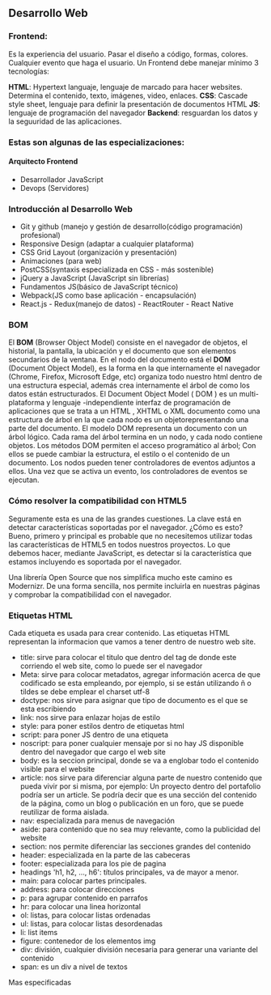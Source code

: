 ## Desarrollo Web
### Frontend:
Es la experiencia del usuario. Pasar el diseño a código, formas, colores. Cualquier evento que haga el usuario.
Un Frontend debe manejar mínimo 3 tecnologías:

**HTML**: Hypertext languaje, lenguaje de marcado para hacer websites. Determina el contenido, texto, imágenes, video, enlaces.
**CSS**: Cascade style sheet, lenguaje para definir la presentación de documentos HTML
**JS**: lenguaje de programación del navegador
**Backend**: resguardan los datos y la seguuridad de las aplicaciones.

### Estas son algunas de las especializaciones:

#### Arquitecto Frontend
- Desarrollador JavaScript
- Devops (Servidores)

### Introducción al Desarrollo Web
- Git y github (manejo y gestión de desarrollo(código programación) profesional)
- Responsive Design (adaptar a cualquier plataforma)
- CSS Grid Layout (organización y presentación)
- Animaciones (para web)
- PostCSS(syntaxis especializada en CSS - más sostenible)
- jQuery a JavaScript (JavaScript sin librerías)
- Fundamentos JS(básico de JavaScript técnico)
- Webpack(JS como base aplicación - encapsulación)
- React.js - Redux(manejo de datos) - ReactRouter - React Native

### BOM
El **BOM** (Browser Object Model) consiste en el navegador de objetos, el historial, la pantalla, la ubicación y el documento que son elementos secundarios de la ventana. En el nodo del documento está el **DOM** (Document Object Model),
es la forma en la que internamente el navegador (Chrome, Firefox, Microsoft Edge, etc) organiza todo nuestro html dentro de una estructura especial, además crea internamente el árbol de como los datos están estructurados.
El Document Object Model ( DOM ) es un multi-plataforma y lenguaje -independiente interfaz de programación de aplicaciones que se trata a un HTML , XHTML o XML documento como una estructura de árbol en la que cada nodo es un objetorepresentando una parte del documento. El modelo DOM representa un documento con un árbol lógico. Cada rama del árbol termina en un nodo, y cada nodo contiene objetos. Los métodos DOM permiten el acceso programático al árbol; Con ellos se puede cambiar la estructura, el estilo o el contenido de un documento. Los nodos pueden tener controladores de eventos adjuntos a ellos. Una vez que se activa un evento, los controladores de eventos se ejecutan.

### Cómo resolver la compatibilidad con HTML5

Seguramente esta es una de las grandes cuestiones. La clave está en detectar características soportadas por el navegador. ¿Cómo es esto? Bueno, primero y principal es probable que no necesitemos utilizar todas las características de HTML5 en todos nuestros proyectos. Lo que debemos hacer, mediante JavaScript, es detectar si la característica que estamos incluyendo es soportada por el navegador.

Una librería Open Source que nos simplifica mucho este camino es Modernizr. De una forma sencilla, nos permite incluirla en nuestras páginas y comprobar la compatibilidad con el navegador.

### Etiquetas HTML
Cada etiqueta es usada para crear contenido.
Las etiquetas HTML representan la informacion que vamos a tener dentro de nuestro web site.

- title: sirve para colocar el titulo que dentro del tag de donde este corriendo el web site, como lo puede ser el navegador
- Meta: sirve para colocar metadatos, agregar información acerca de que codificado se esta empleando, por ejemplo, si se están utilizando ñ o tildes se debe emplear el charset utf-8
- doctype: nos sirve para asignar que tipo de documento es el que se esta escribiendo
- link: nos sirve para enlazar hojas de estilo
- style: para poner estilos dentro de etiquetas html
- script: para poner JS dentro de una etiqueta
- noscript: para poner cualquier mensaje por si no hay JS disponible dentro del navegador que cargo el web site
- body: es la seccion principal, donde se va a englobar todo el contenido visible para el website
- article: nos sirve para diferenciar alguna parte de nuestro contenido que pueda vivir por si misma, por ejemplo:
Un proyecto dentro del portafolio podría ser un article.
Se podría decir que es una sección del contenido de la página, como un blog o publicación en un foro, que se puede reutilizar de forma aislada.
- nav: especializada para menus de navegación
- aside: para contenido que no sea muy relevante, como la publicidad del website
- section: nos permite diferenciar las secciones grandes del contenido
- header: especializada en la parte de las cabeceras
- footer: especializada para los pie de pagina
- headings 'h1, h2, ..., h6': títulos principales, va de mayor a menor.
- main: para colocar partes principales.
- address: para colocar direcciones
- p: para agrupar contenido en parrafos
- hr: para colocar una linea horizontal
- ol: listas, para colocar listas ordenadas
- ul: listas, para colocar listas desordenadas
- li: list items
- figure: contenedor de los elementos img
- div: división, cualquier división necesaria para generar una variante del contenido
- span: es un div a nivel de textos

Mas especificadas
<title> . . . <title>
La etiqueta title especifica el título del documento, el cual generalmente se muestra en la barra superior del navegador (pestaña), fuera de la ventana de contenido normal, así como también en los marcadores de un usuario o en la lista de favoritos.

<header> . . . </header>
La etiqueta header representa la información que va al comienzo de una sección, con más frecuencia en el encabezado, también puede incluir enlaces de navegación, publicidad, presentaciones, etc.

<section> . . . </section>
La etiqueta section representa una sección (una agrupación temática de contenido) de un documento o aplicación con su propio esquema interno, cabe mencionar que no es un contenedor genérico.

<footer> . . . </footer>
La etiqueta footer representa información asociada con y generalmente se encuentran en la parte inferior de un documento, como derechos de autor, fecha de publicación, información del autor o una lista de enlaces relacionados.

<nav> . . . </nav>
La etiqueta nav representa una sección del documento destinado para la navegación, los enlaces dentro de un elemento de navegación pueden ser para otros documentos o para otras áreas dentro del documento actual.

<ul> . . . </ul>
La etiqueta ul define una lista desordenada, en la que el orden de los elementos de la lista (li) no es importante.

<ol> . . . </ol>
La etiqueta ol define una lista ordenada (numerada) que consta de uno o más elementos de lista (li).
Por defecto siempre va a querer numerar los items que la componen

<li> . . . </li>
La etiqueta li define un elemento en una lista, se usa dentro de las etiquetas ol y ul.

<a> . . . </a>
La etiqueta a define un anclaje que se puede usar como un enlace de hipertexto o un fragmento con nombre dentro del documento.

<html> . . . </html>
La etiqueta html es el elemento raíz de los documentos HTML, lo que significa que todos, absolutamente todos los demás elementos están contenidos en él.

<head> . . . </head>
La etiqueta head contiene información sobre el documento, una colección de metadatos, debe incluir una etiqueta title que proporcione una descripción del documento, también puede incluir: base, link, meta, noscript, script y style.

<body> . . . </body>
La etiqueta body, valga la redundancia, contiene el contenido del documento.
<hn> . . . </hn> (h1, h2, h3, h4, h5, h6)
Las etiquetas hn especifica un encabezado que describe brevemente la sección que presenta, hay seis niveles de encabezados, desde h1 (más importante) hasta h6 (menos importante). La sintaxis HTML requiere que los encabezados aparezcan en orden (por ejemplo, un h2 no debe preceder a h1) para una estructura de documento adecuada.

<figure> . . . </figure>
La etiqueta figure nos indica algún conjunto de contenido independiente que se hace referencia desde el contenido principal, como ilustraciones, ejemplos de códigos, diagramas y poemas.

<img/>
La etiqueta img representa una imagen en el contenido.

<article> . . . </article>
La etiqueta article representa una pieza de contenido independiente, ya sea un artículo de revista, una publicación de blog, un comentario de un lector.

<p> . . . </p>
La etiqueta p denota un párrafo, pueden contener texto y elementos en línea, pero no pueden contener otros elementos de bloque, incluidos otros párrafos.

<small> . . . </small>
La etiqueta small nos indica un apéndice o una nota al margen al texto principal, como por ejemplo la “letra pequeña” legal en la parte inferior del documento.

<strong> . . . </strong>
La etiqueta strong indica que una palabra o frase es importante o que requiere atención adicional (generalmente se muestra en negrita).


Etiquetas y definiciones

<!doctype html> Define que el documento esta bajo el estandar de HTML 5

<head> Representa una colección de metadatos acerca del documento, incluyendo enlaces a, o definiciones de, scripts y hojas de estilo.

<title> Define el título del documento, el cual se muestra en la barra de título del navegador o en las pestañas de página. Solamente puede contener texto y cualquier otra etiqueta contenida no será interpretada.

<base> Define la URL base para las URLs relativas en la página.

<link> Usada para enlazar JavaScript y CSS externos con el documento HTML actual.

<meta> Define los metadatos que no pueden ser definidos usando otro elemento HTML.

<style> Etiqueta de estilo usada para escribir CSS en línea.

<body> Representa el contenido principal de un documento HTML. Solo hay un elemento <body> en un documento.

<section> Define una sección en un documento

<nav> Define una sección que solamente contiene enlaces de navegación

<article> Define contenido autónomo que podría existir independientemente del resto del contenido.

<aside> Define algunos contenidos vagamente relacionados con el resto del contenido de la página. Si es removido, el contenido restante seguirá teniendo sentido

<h1>,<h2>,<h3>,<h4>,<h5>,<h6>	Los elemento de cabecera implementan seis niveles de cabeceras de documentos; <h1> es la de mayor y <h6> es la de menor impotancia. Un elemento de cabecera describe brevemente el tema de la sección que introduce.

<header> Define la cabecera de una página o sección. Usualmente contiene un logotipo, el título del sitio Web y una tabla de navegación de contenidos.

<footer> Define el pie de una página o sección. Usualmente contiene un mensaje de derechos de autoría, algunos enlaces a información legal o direcciones para dar información de retroalimentación.

<address> Define una sección que contiene información de contacto.

<main> Define el contenido principal o importante en el documento. Solamente existe un elemento <main> en el documento.

<p>	Define una parte que debe mostrarse como un párrafo.

<ol>	Define una lista ordenada de artículos.

<ul>	Define una lista de artículos sin orden.

<li>	Define un artículo de una lista ennumerada.

<div> Representa un contenedor genérico sin ningún significado especial.
### Enlaces
Son un ancla, que puede ser una pagina interna o una pagina externa al website

### Favicons
Favicon Generator ayuda a que tu icono favicon tenga máxima compatibilidad en todos los navegadores posibles de manera casi automatica.

Si lo haces manual tendrás que exportar tu icono favicon a cada resolucion aceptada para cada tipo de display y cada navegador. Todo uno por uno. Incluso puede que se te olvide colocar alguno.

#### UTF-8
UTF-8 es la forma más utilizada para representar texto Unicode en páginas web, y siempre debemos usarla al crear nuestras páginas web.
Pero, ¿Qué es Unicode?
Unicode es un estándar universal de codificación de caracteres que se utiliza para admitir caracteres no compatibles con ASCII.

#### Compresor de imagenes
En el caso de las imágenes, les recomiendo comprimirlas para que la página web cargue más rápido. El compresor que más utilizo y me ha dado grandes resultados ha sido: https://compressor.io

## figure
La etiqueta <figure> se utiliza para «vincular» la imagen a un pequeño texto descriptivo de la misma (conocido como caption).
El beneficio es semántico. El navegador sabrá de la relación entre esa imagen y ese texto.
No es necesario utilizar <figure> si tu imagen no necesita de ese refuerzo de texto.


### form
Es posible agregar reglas a los formularios como, por ejemplo, que un campo sea requerido para enviar el formulario.
El primer input al recibir el atributo “required” condicionara al segundo input a que no se podrá enviar el formulario hasta que se rellene el campo del primer input.

También existen los inputs de tipo email que mostraran al usuario un mensaje si no coloco un texto con formato de email, por ejemplo:

Un tip que me ha servido mucho, si por algún motivo no quieres que tu formulario se complete automáticamente, dentro de la etiqueta <form> puedes agregar el atributo autocomplete=“off”.

Apunte interesante, pero necesario a mi manera de ver:
Existen dos maneras de enviar los datos mediante un formulario, mediante el metodo post y el metodo get.

<form action="index.html"method="post">
<form action="index.html"method=""get>
La diferencia entre los métodos get y post radica en la forma de enviar los datos a la página cuando se pulsa el botón “Enviar”. Mientras que el método GET envía los datos usando la URL, el método POST los envía de forma que no podemos verlos (en un segundo plano u “ocultos” al usuario).



En esta clase se mostró como hacer una navegacion interna sin js, solo con html. Pero existe la posibilidad de animar la navegación al hacer scroll con ANIMATE SCROLL.



target
Especifica en donde desplegar la URL enlazada:

**self**: Carga la URL en el mismo contexto de navegación que el actual. Este es el comportamiento por defecto.
**blank**: Carga la URL en un nuevo contexto de navegación. Usualmente es una pestaña, sin embargo, los usuarios pueden configurar los navegadores para utilizar una ventana nueva en lugar de la pestaña.
**parent**: Carga la URL en el contexto de navegación padre (parent) del actual. Si no existe el padre, este se comporta del mismo modo que **self**.
**top**: Carga la URL en el contexto más alto de navegación (el cual es un ancestro del actual, y no tiene padre (parent)). Si no hay padre (parent), este se comporta del mismo modo que **self**.



Existen 3 formas de agregar estilos a nuestro sitio:

Estilo en línea (Inline):
Utiliza el atributo style.
No es para nada recomendado ya que Html sirve para definir la estructura y semántica del código y no el aspecto visual, aquí estaríamos mezclando todo.
Esta tiene mas peso que al usar la etiqueta style o utilizando un archivo externo

Estilo interno (Internal):
Utiliza una etiqueta style.
Separa en cierto modo, de una forma menos sucia (por decirlo así). Esta forma sigue sin ser la más recomendada porque seguimos mezclando lo que es el aspecto visual con la estructura y semántica del código.

Estilo externo (External):
Utilizando un archivo CSS externo al documento HTML.
Esta es la forma más recomendada porque estamos separando totalmente la estructura y semántica con el aspecto visual.

Orden de los estilos en cascada por prioridad:

Estilo Inline.
Estilo externo o interno (dependen de la posición en la que se declaren en el html, recordar que van en “cascada”).
Estilo por defecto del navegador.
Se puede utilizar !important para romper cascadas y priorizar (aunque no es recomendable).

### Estructura CSS
También recordar que existen varios tipos de selectores:
1. Selector de etiqueta: refiere a etiquetas HTML, como el ejemplo de la imagen.
2. Selector descendiente: refiere a etiquetas HTML de forma hereditaria.
3. Selector de id: refiere a atributos id de etiquetas HTML.
4. Selector de class (clase): refiere a atributos class de etiquetas HTML.

Selector de etiqueta: selecciona únicamente la etiqueta que escribimos.
Ej:

/*si ponemos el siguiente código*/
a {
color: blue;
}
/*Nos aplicará un color azul a todas las etiquetas de ancla en el documento HTML*/
Selector descendente: Ej:

bodyheaderdivnavolli a{
	color: green;
}
/*nos aplicará el estilo únicamente a las etiquetas de ancla (<a>) que estén dentro de <li>*/
Selector de Id: selecciona únicamente el elemento con ese id
Ej:

/*supongamos que tenemos una etiqueta de párrafo con la id "parrafo1"...*/

#parrafo1{
	color: blue;
}

/*Nos aplicará el estilo únicamente a ese párrafo con id "parrafo1", PD las id son únicas no puedes poner una misma id en dos etiquetas distintas*/
Selector de clase: Este selector aplicará los estilos a todas las etiquetas con la misma clase independientemente de su Id o tipo de etiqueta.

Ej:
supongamos que tenemos una etiqueta de ancla (<a>), una de párrafo (<p>) y una de titulo 2 (<h2>) con la clase “importante”…

.importante {
	color: pink;
}
Este código pondrá de color rosado el texto de las etiquetas con esta clase, en este ejemplo estas son: (<a>), (<p>) y (<h2>).




Recordar:

Los id deben son únicos, es decir, no se pueden repetir.
Las clases si se pueden repetir.



Cuando desarrollamos una página web, notamos que ésta se ve diferente según el navegador que utilicemos, una alternativa es Normalize.css.
Pero ¿Qué es Normalize.css?
Normalize.css es un pequeño archivo CSS que proporciona una mejor coherencia entre navegadores en el diseño predeterminado de los elementos HTML.



### Unidades de medida y colores
Podemos representar un color de 3 formas dentro de CSS:

Palabra clave: red, blue, pink, etc.
Hexadecimales: 0123456789ABCDEF
hls() hlsa()
#000000 = Negro
#FFFFFF = Blanco
- Se representan por grupos de 2 -> Primeros dos representan Red, siguientes dos representan Green, siguientes dos representan Blue
- El '0' representa ausencia de color
- La 'F' representa que se posee toda la luminosidad que refleja color blanco


#FF0000 = Rojo
#00FF00 = Verde
#0000FF = Azul
Para obtener un color más exacto se utiliza rgb o rgba:

rgb(0, 200, 145)
rgba(0, 50, 70, 0.5) para obtener transparencia

La unidad de medida por excelencia dentro del mundo digital es el pixel
¿Qué es un pixel?
La menor unidad homogenea en color que forma parte de una imagen digital.


En realidad si tiene impacto usar HEX o RGB dentro de los navegadores…
La mejor compatibilidad la tiene RGB, pues todos los navegadores soportan el rango 0-255
Por otro lado con RGB se pueden obtener una pequeña gama más amplia a diferencia de HEX.
Sí, es cierto que es más común HEX, pero por mejor compatibilidad se recomienda RGB.

>Los tags html tambien tienen estado: hover, active, focus, focus-within, visited


los colores HLS = equivalen a (tono, saturación, luminosidad), que le permite declarar los colores con el uso de estos tres parámetros:

Hue = tom, Saturation = saturacion and Lightness = luminosidade

se usan asi
selector { color: hsl(120, 75%, 50%); }

el primer valor del ángulo sigue las reglas de la trigonometría para medir los ángulos, tiene limites de 0 grados a 360 grados, y no se admiten numeros negativos.
Ej: 120 grados, 45 grados, 0 grados, 360grados

El segundo valor es para la saturación (saturación) del color. Su valor se expresa en porcentaje. Un valor igual al 100% representa saturación total del color y 0 es un ligero sombreado gris de saturación

**El tercer valor** es para el brillo (ligereza). Su valor se expresa en porcentaje. Un valor igual al 100% resulta en color blanco y 0 en color negro, siendo el 50% el valor normal.

Los colores de HSLA = equivalen a (tonalidad, saturación, ligereza, alfa-opacity) es una manera extendida de la declaración HSL en la que un cuarto argumento define la opacidad del color. Este cuarto argumento es un número decimal entre 0 y 1.

se rige a las mismas reglas que el HLS, pero incluyendo la opacidad que, este **campo A (opacidad alfa)** admite decimales de 0 a 1 siendo 0 transparentes y 1 opaco. Los valores decimales se escriben con un punto de punto. Ejemplo: 0.5

### Fonts
line-height para modificar el alto de linea
font-size para modificar el tamaño de la fuente
font-weight para modificar el tipo de fuente
font-style para modificar el estilo de la fuente
letter-spacing para modificar el espacio entre letras
text-transform para transformar la fuente (mayúsculas, minúsculas, etc)
text-decoration para modificar la decoración de la fuente

### Background
background-color para agregar unn color de fondo
color para agregar un color al texto
text-decoration para modificar la decoración del texto
background-image para agregar una imagen de fondo
background-size para modificar el tamaño del background asignado
background-repeat para modificar la repetición del backgound asignado
background-position para modificar la posición del bakground asignado

### Bordes
Para asignar un borde:

border: tamaño tipo estilo
Para asignar el borde solo en una parte podemos usar:
border-top
border-right
border-bottom
border-left

Para redondear el borde:

border-radius: tamaño

### Margenes
La propiedad CSS margin establece el margen para los cuatro lados. Es una abreviación para evitar tener que establecer cada lado por separado con las otras propiedades de margen: margin-top, margin-right, margin-bottom y margin-left.

Margin collapsing: Cuando dos elementos tienen un margen y están juntos, no se suman sino que se mantiene como dominante el de aquel elemento que tengan el mayor margen. Ejemplo div-A tiene un margen-bottom: 50px; y div-B tiene un margin-top: 20px; El margen total no es de 70px sino que se mantiene el mayor por lo tanto sería de 50px.

Nota: Un margen no empuja a otro. El margen es un espaciado fuera de los elementos.

### Padding
La propiedad CSS padding establece el espacio de relleno requerido por todos los lados de un elemento. El área de padding es el espacio entre el contenido del elemento y su borde (border) no se permiten valores negativos.

La propiedad padding es un atajo para evitar la asignación de cada lado por separado (padding-top, padding-right, padding-bottom, padding-left).

padding: arriba derecha abajo izquierda;
Diferencias de las propiedades padding y margin:

Margin es el margen que hay desde un elemento hasta los que tenga al lado.
Padding es el espacio que hay en un contenedor entre el contenido y los bordes del contenedor.

El padding es un espaciado dentro de los elementos.


### Modelo de caja
El modelo de caja esta compuesto por 3 elementos fundamentales: Tamaño del elemento, el padding y el margin, estos elementos pueden formar el espacio de ubicación del elemento

EL modelo de caja puede ser alterado mediante display especiales o propiedad especial que ayude a leer el modelo de caja

Una de esas propiedades es box-sizing : border-box lo que permite que siempre sin importar el borde o el paddin ocupe un mismo tamaño, siempre

El modelo de cajas o “box model” es seguramente la característica más importante del lenguaje de hojas de estilos CSS, ya que condiciona el diseño de todas las páginas web. El modelo de cajas es el comportamiento de CSS que hace que todos los elementos de las páginas se representen mediante cajas rectangulares.

Las cajas de una página se crean automáticamente. Cada vez que se inserta una etiqueta HTML, se crea una nueva caja rectangular que encierra los contenidos de ese elemento. La siguiente imagen muestra las tres cajas rectangulares que crean


### Display
Todos los elementos tienen algun elemento display, incluyendo elementos que no se ven

Display Block: Hace que un elemento quiera ocupar todo el ancho posible sin importar la cantidad de contenido

Display Inline : Permite apilar al lado los elementos que tenga el mismo display, esperando un poco mas de contenido hacia su lado, es decir va creciendo deacuerdo a la cantidad de contenido

Estos elementos son el comportamientop basico de las etiquetas

Para los elementos que queremos que no se vean podemos usar:
display: none;

La propiedad display es una de las propiedades CSS más infrautilizadas. Aunque todos los diseñadores conocen esta propiedad y utilizan sus valores inline, block y none, las posibilidades de display son mucho más avanzadas.

De hecho, la propiedad display es una de las más complejas de CSS 2.1, ya que establece el tipo de la caja que genera cada elemento. La propiedad display es tan compleja que casi ningún navegador es capaz de mostrar correctamente todos sus valores.

El valor más sencillo de display es none que hace que el elemento no genere ninguna caja. El resultado es que el elemento desaparece por completo de la página y no ocupa sitio, por lo que los elementos adyacentes ocupan su lugar. Si se utiliza la propiedad display: none sobre un elemento, todos sus descendientes también desaparecen por completo de la página.

Si se quiere hacer un elemento invisible, es decir, que no se vea pero que siga ocupando el mismo sitio, se debe utilizar la propiedad visibility. La propiedad display: none se utiliza habitualmente en aplicaciones web dinámicas creadas con JavaScript y que muestran/ocultan contenidos cuando el usuario realiza alguna acción como pulsar un botón o un enlace.

Los otros dos valores más utilizados son block e inline que hacen que la caja de un elemento sea de bloque o en línea respectivamente.
Display block : toma todo el ancho

Display inline: espera elementos a su costado en algunos casos sin respetar valores que se le asignen a la propiedad width

Display inline-block: espera elementos a su costado y toma como ancho los valores asignados en la propiedad width
Display Inline : Permite apilar al lado los elementos que tenga el mismo display, esperando un poco mas de contenido hacia su lado, es decir va creciendo de acuerdo a la cantidad de contenido

Display flex: Lo puedes ver como un conjunto de propiedades que van a hacer mas dinamica la forma en que quieras alinear los elementos en el DOM

block -> ocupa el 100% del su ancho disponible, lo cual lo hace perfecto para elementos que sean contenedores
inline -> ocupa el ancho respectivo al contenido que tenga su elemento, por lo tanto si un elemento tiene un texto lo suficientemento largo dentro de el va ocupar todo el ancho, sin excepcion, aunque le apliquemos un width
inline-block -> hace lo mismo que inline pero respeta el width que le dimos al elemento

### Flexbox
Tradicionalmente, en CSS se ha utilizado el posicionamiento (static, relative, absolute…), los elementos en línea o en bloque (y derivados) o los float, lo que a grandes rasgos no dejaba de ser un sistema de creación de diseños bastante tradicional que no encaja con los retos que tenemos hoy en día (sistemas de escritorio, dispositivos móviles, múltiples resoluciones, etc…).

Flexbox es un sistema de elementos flexibles que llega con la idea de olvidar estos mecanismos y acostumbrarnos a una mecánica más potente, limpia y personalizable, en la que los elementos HTML se adaptan y colocan automáticamente y es más fácil personalizar los diseños.

La propiedad display cuando toma el valor flex, se debe recordar que esta propiedad sólo afecta a los componentes html hijos directamente. En tal sentido sí dentro de lo componentes html hijo hay otros componentes html ésta misma propiedad no afectará

Al aplicar la propiedad display: flex los elementos del contenedor se ubicarán en filas, esto se debe a que el valor predeterminado de su distribución es flex-direction: row
La propiedad de flex-direction especifica la dirección de los elementos flexibles. Nota: si el elemento no es un elemento flexible, la propiedad de flex-direction no tiene efecto.

Propiedad Shrink para evitar que los elementos hijo ajuste automáticamente el ancho de dicho elemento, para mantener las propiedades de ancho de cada elemento hijo (cuyo padre sea FLEX y dicho hijo también sea FLEX), es con: flex-shrink: 0; => esto es el factor de encogimiento.

flex-shrink: 0 - 1;

Esta propiedad se aplica a los hijos, y determina que tan flexibles pueden ser estos, siendo 0 nada flexibles, es decir no se va a modificar para nada el ancho o el alto, o 1 que indica que si pueden ser flexibles

La propiedad flex-wrap de CSS especifica si los elementos "hijos" son obligados a permanecer en una misma línea o pueden fluir en varias líneas. tiene dos valores. flex-wrap: wrap; pueden fluir en varias líneas y flex-wrap: nowrap; por defecto, no pueden fluir a otras lineas

### Justify Content
